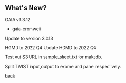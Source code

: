 ## What's New?

GAIA v3.3.12

* gaia-cromwell

Update to version 3.3.13

HGMD to 2022 Q4	Update HGMD to 2022 Q4

Test out S3 URL in sample_sheet.txt for makedb.	

Split TWIST input,output to exome and panel respectively.

[back](./)

